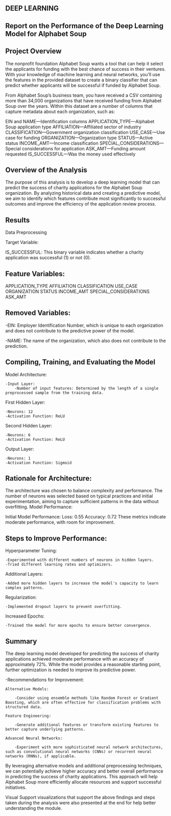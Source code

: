 ## DEEP LEARNING
## Report on the Performance of the Deep Learning Model for Alphabet Soup

## Project Overview

The nonprofit foundation Alphabet Soup wants a tool that can help it select the applicants for funding with the best chance of success in their ventures. With your knowledge of machine learning and neural networks, you’ll use the features in the provided dataset to create a binary classifier that can predict whether applicants will be successful if funded by Alphabet Soup.

From Alphabet Soup’s business team, you have received a CSV containing more than 34,000 organizations that have received funding from Alphabet Soup over the years. Within this dataset are a number of columns that capture metadata about each organization, such as:

EIN and NAME—Identification columns
APPLICATION_TYPE—Alphabet Soup application type
AFFILIATION—Affiliated sector of industry
CLASSIFICATION—Government organization classification
USE_CASE—Use case for funding
ORGANIZATION—Organization type
STATUS—Active status
INCOME_AMT—Income classification
SPECIAL_CONSIDERATIONS—Special considerations for application
ASK_AMT—Funding amount requested
IS_SUCCESSFUL—Was the money used effectively

## Overview of the Analysis
The purpose of this analysis is to develop a deep learning model that can predict the success of charity applications for the Alphabet Soup organization. By analyzing historical data and creating a predictive model, we aim to identify which features contribute most significantly to successful outcomes and improve the efficiency of the application review process.

## Results
Data Preprocessing

Target Variable:

IS_SUCCESSFUL: This binary variable indicates whether a charity application was successful (1) or not (0).

## Feature Variables:

APPLICATION_TYPE
AFFILIATION
CLASSIFICATION
USE_CASE
ORGANIZATION
STATUS
INCOME_AMT
SPECIAL_CONSIDERATIONS
ASK_AMT


## Removed Variables:

-EIN: Employer Identification Number, which is unique to each organization and does not contribute to the predictive power of the model.

-NAME: The name of the organization, which also does not contribute to the prediction.


## Compiling, Training, and Evaluating the Model

Model Architecture:

    -Input Layer:
        -Number of input features: Determined by the length of a single preprocessed sample from the training data.

First Hidden Layer:

    -Neurons: 12
    -Activation Function: ReLU

Second Hidden Layer:

    -Neurons: 6
    -Activation Function: ReLU

Output Layer:

    -Neurons: 1
    -Activation Function: Sigmoid

## Rationale for Architecture:

The architecture was chosen to balance complexity and performance. The number of neurons was selected based on typical practices and initial experimentation, aiming to capture sufficient patterns in the data without overfitting.
Model Performance:

Initial Model Performance:
Loss: 0.55
Accuracy: 0.72
These metrics indicate moderate performance, with room for improvement.

## Steps to Improve Performance:

Hyperparameter Tuning:

    -Experimented with different numbers of neurons in hidden layers.
    -Tried different learning rates and optimizers.

Additional Layers:

    -Added more hidden layers to increase the model's capacity to learn complex patterns.

Regularization:

    -Implemented dropout layers to prevent overfitting.

Increased Epochs:

    -Trained the model for more epochs to ensure better convergence.

## Summary
The deep learning model developed for predicting the success of charity applications achieved moderate performance with an accuracy of approximately 72%. While the model provides a reasonable starting point, further optimization is needed to improve its predictive power.

-Recommendations for Improvement:

    Alternative Models:

        -Consider using ensemble methods like Random Forest or Gradient Boosting, which are often effective for classification problems with structured data.

    Feature Engineering:

        -Generate additional features or transform existing features to better capture underlying patterns.

    Advanced Neural Networks:
    
        -Experiment with more sophisticated neural network architectures, such as convolutional neural networks (CNNs) or recurrent neural networks (RNNs), if applicable.

By leveraging alternative models and additional preprocessing techniques, we can potentially achieve higher accuracy and better overall performance in predicting the success of charity applications. This approach will help Alphabet Soup more efficiently allocate resources and support successful initiatives.

Visual Support
visualizations that support the above findings and steps taken during the analysis were also presented at the end for help better understanding the module.



